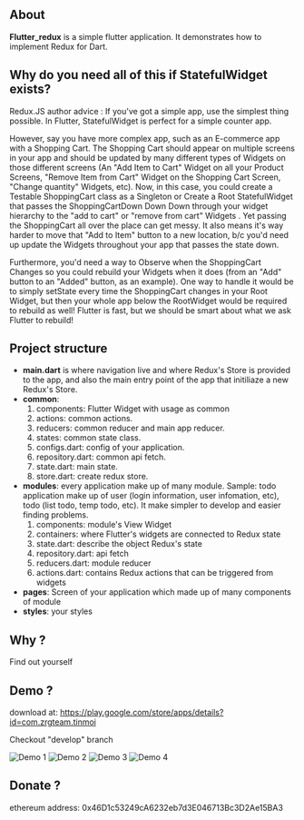## About

**Flutter_redux** is a simple flutter application. It demonstrates how to implement Redux for Dart.

## Why do you need all of this if StatefulWidget exists?

  Redux.JS author advice : If you've got a simple app, use the simplest thing possible. In Flutter, StatefulWidget is perfect for a simple counter app.

  However, say you have more complex app, such as an E-commerce app with a Shopping Cart. The Shopping Cart should appear on multiple screens in your app and should be updated by many different types of Widgets on those different screens (An "Add Item to Cart" Widget on all your Product Screens, "Remove Item from Cart" Widget on the Shopping Cart Screen, "Change quantity" Widgets, etc).
   Now, in this case, you could create a Testable ShoppingCart class as a Singleton or Create a Root StatefulWidget that passes the ShoppingCartDown Down Down through your widget hierarchy to the "add to cart" or "remove from cart" Widgets .
   Yet passing the ShoppingCart all over the place can get messy. It also means it's way harder to move that "Add to Item" button to a new location, b/c you'd need up update the Widgets throughout your app that passes the state down.

  Furthermore, you'd need a way to Observe when the ShoppingCart Changes so you could rebuild your Widgets when it does (from an "Add" button to an "Added" button, as an example).
  One way to handle it would be to simply setState every time the ShoppingCart changes in your Root Widget, but then your whole app below the RootWidget would be required to rebuild as well! Flutter is fast, but we should be smart about what we ask Flutter to rebuild!

## Project structure
  * **main.dart** is where navigation live and where Redux's Store is provided to the app, and also the main entry point of the app that initiliaze a new Redux's Store.
  * **common**:
    1. components: Flutter Widget with usage as common
    2. actions: common actions.
    3. reducers: common reducer and main app reducer.
    4. states: common state class.
    5. configs.dart: config of your application.
    6. repository.dart: common api fetch.
    7. state.dart: main state.
    8. store.dart: create redux store.
  * **modules**: every application make up of many module. Sample: todo application make up of user (login information, user infomation, etc), todo (list todo, temp todo, etc). It make simpler to develop and easier finding problems.
    1. components: module's View Widget
    2. containers: where Flutter's widgets are connected to Redux state
    3. state.dart: describe the object Redux's state
    4. repository.dart: api fetch
    5. reducers.dart: module reducer
    6. actions.dart: contains Redux actions that can be triggered from widgets
  * **pages**: Screen of your application which made up of many components of module
  * **styles**: your styles
## Why ?
  Find out yourself

## Demo ?
  download at: https://play.google.com/store/apps/details?id=com.zrgteam.tinmoi
 
  Checkout "develop" branch
 
  ![Demo 1](https://raw.githubusercontent.com/zrg-team/flutter_redux/develop/assets/store/698b8869f84f384b4e4515d367e2a353.png)
  ![Demo 2](https://raw.githubusercontent.com/zrg-team/flutter_redux/develop/assets/store/7344391926af2b52a529c1fb2ee81b51.png)
  ![Demo 3](https://raw.githubusercontent.com/zrg-team/flutter_redux/develop/assets/store/7c17d105cf0be4bb1140a02c5c45ae17.png)
  ![Demo 4](https://raw.githubusercontent.com/zrg-team/flutter_redux/develop/assets/store/8c4c261ab8ec68da14b93205045eb8c7.png)
  
## Donate ?
  ethereum address: 0x46D1c53249cA6232eb7d3E046713Bc3D2Ae15BA3
